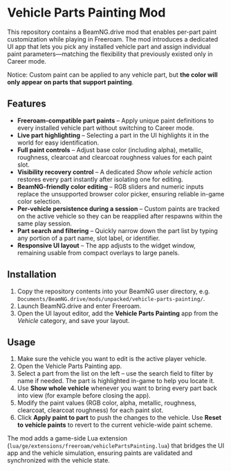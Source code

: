 # Vehicle Parts Painting Mod

This repository contains a BeamNG.drive mod that enables per-part paint customization while playing in Freeroam. The mod introduces a dedicated UI app that lets you pick any installed vehicle part and assign individual paint parameters—matching the flexibility that previously existed only in Career mode.

Notice: Custom paint can be applied to any vehicle part, but **the color will only appear on parts that support painting**.

## Features

- **Freeroam-compatible part paints** – Apply unique paint definitions to every installed vehicle part without switching to Career mode.
- **Live part highlighting** – Selecting a part in the UI highlights it in the world for easy identification.
- **Full paint controls** – Adjust base color (including alpha), metallic, roughness, clearcoat and clearcoat roughness values for each paint slot.
- **Visibility recovery control** – A dedicated *Show whole vehicle* action restores every part instantly after isolating one for editing.
- **BeamNG-friendly color editing** – RGB sliders and numeric inputs replace the unsupported browser color picker, ensuring reliable in-game color selection.
- **Per-vehicle persistence during a session** – Custom paints are tracked on the active vehicle so they can be reapplied after respawns within the same play session.
- **Part search and filtering** – Quickly narrow down the part list by typing any portion of a part name, slot label, or identifier.
- **Responsive UI layout** – The app adjusts to the widget window, remaining usable from compact overlays to large panels.

## Installation

1. Copy the repository contents into your BeamNG user directory, e.g. `Documents/BeamNG.drive/mods/unpacked/vehicle-parts-painting/`.
2. Launch BeamNG.drive and enter Freeroam.
3. Open the UI layout editor, add the **Vehicle Parts Painting** app from the *Vehicle* category, and save your layout.

## Usage

1. Make sure the vehicle you want to edit is the active player vehicle.
2. Open the Vehicle Parts Painting app.
3. Select a part from the list on the left – use the search field to filter by name if needed. The part is highlighted in-game to help you locate it.
4. Use **Show whole vehicle** whenever you want to bring every part back into view (for example before closing the app).
5. Modify the paint values (RGB color, alpha, metallic, roughness, clearcoat, clearcoat roughness) for each paint slot.
6. Click **Apply paint to part** to push the changes to the vehicle. Use **Reset to vehicle paints** to revert to the current vehicle-wide paint scheme.

The mod adds a game-side Lua extension (`lua/ge/extensions/freeroam/vehiclePartsPainting.lua`) that bridges the UI app and the vehicle simulation, ensuring paints are validated and synchronized with the vehicle state.
